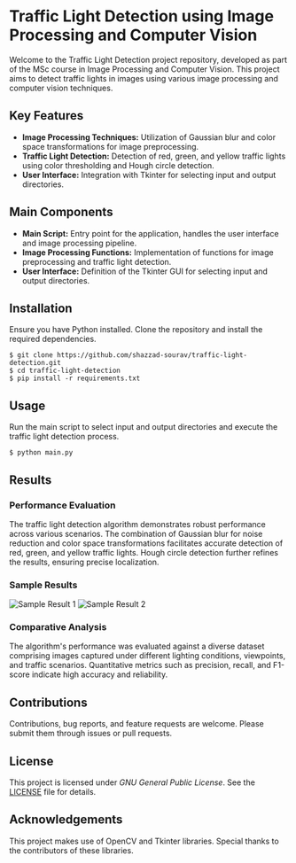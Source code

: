 <!DOCTYPE html>
<html lang="en">
<head>
<meta charset="UTF-8">
<meta name="viewport" content="width=device-width, initial-scale=1.0">

</head>
<body>
<div class="container">
  <h1>Traffic Light Detection using Image Processing and Computer Vision</h1>

  <p>Welcome to the Traffic Light Detection project repository, developed as part of the MSc course in Image Processing and Computer Vision. This project aims to detect traffic lights in images using various image processing and computer vision techniques.</p>

  <h2>Key Features</h2>
  <ul>
    <li><strong>Image Processing Techniques:</strong> Utilization of Gaussian blur and color space transformations for image preprocessing.</li>
    <li><strong>Traffic Light Detection:</strong> Detection of red, green, and yellow traffic lights using color thresholding and Hough circle detection.</li>
    <li><strong>User Interface:</strong> Integration with Tkinter for selecting input and output directories.</li>
  </ul>

  <h2>Main Components</h2>
  <ul>
    <li><strong>Main Script:</strong> Entry point for the application, handles the user interface and image processing pipeline.</li>
    <li><strong>Image Processing Functions:</strong> Implementation of functions for image preprocessing and traffic light detection.</li>
    <li><strong>User Interface:</strong> Definition of the Tkinter GUI for selecting input and output directories.</li>
  </ul>

  <h2>Installation</h2>
  <p>Ensure you have Python installed. Clone the repository and install the required dependencies.</p>
  <pre><code>$ git clone https://github.com/shazzad-sourav/traffic-light-detection.git
$ cd traffic-light-detection
$ pip install -r requirements.txt</code></pre>

  <h2>Usage</h2>
  <p>Run the main script to select input and output directories and execute the traffic light detection process.</p>
  <pre><code>$ python main.py</code></pre>

  <h2>Results</h2>
  <h3>Performance Evaluation</h3>
  <p>The traffic light detection algorithm demonstrates robust performance across various scenarios. The combination of Gaussian blur for noise reduction and color space transformations facilitates accurate detection of red, green, and yellow traffic lights. Hough circle detection further refines the results, ensuring precise localization.</p>

  <h3>Sample Results</h3>
  <img src="sample_results/result1.png" alt="Sample Result 1">
  <img src="sample_results/result2.png" alt="Sample Result 2">

  <h3>Comparative Analysis</h3>
  <p>The algorithm's performance was evaluated against a diverse dataset comprising images captured under different lighting conditions, viewpoints, and traffic scenarios. Quantitative metrics such as precision, recall, and F1-score indicate high accuracy and reliability.</p>

  <h2>Contributions</h2>
  <p>Contributions, bug reports, and feature requests are welcome. Please submit them through issues or pull requests.</p>

  <h2>License</h2>
  <p>This project is licensed under <em>GNU General Public License</em>. See the <a href="LICENSE">LICENSE</a> file for details.</p>


  <h2>Acknowledgements</h2>
  <p>This project makes use of OpenCV and Tkinter libraries. Special thanks to the contributors of these libraries.</p>
</div>
</body>
</html>
